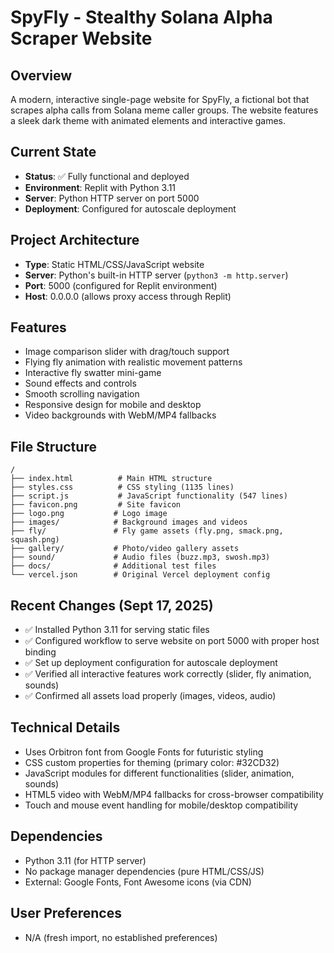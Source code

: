 # SpyFly - Stealthy Solana Alpha Scraper Website

## Overview
A modern, interactive single-page website for SpyFly, a fictional bot that scrapes alpha calls from Solana meme caller groups. The website features a sleek dark theme with animated elements and interactive games.

## Current State
- **Status**: ✅ Fully functional and deployed
- **Environment**: Replit with Python 3.11
- **Server**: Python HTTP server on port 5000
- **Deployment**: Configured for autoscale deployment

## Project Architecture
- **Type**: Static HTML/CSS/JavaScript website
- **Server**: Python's built-in HTTP server (`python3 -m http.server`)
- **Port**: 5000 (configured for Replit environment)
- **Host**: 0.0.0.0 (allows proxy access through Replit)

## Features
- Image comparison slider with drag/touch support
- Flying fly animation with realistic movement patterns
- Interactive fly swatter mini-game
- Sound effects and controls
- Smooth scrolling navigation
- Responsive design for mobile and desktop
- Video backgrounds with WebM/MP4 fallbacks

## File Structure
```
/
├── index.html          # Main HTML structure
├── styles.css          # CSS styling (1135 lines)
├── script.js           # JavaScript functionality (547 lines)
├── favicon.png         # Site favicon
├── logo.png           # Logo image
├── images/            # Background images and videos
├── fly/               # Fly game assets (fly.png, smack.png, squash.png)
├── gallery/           # Photo/video gallery assets
├── sound/             # Audio files (buzz.mp3, swosh.mp3)
├── docs/              # Additional test files
└── vercel.json        # Original Vercel deployment config
```

## Recent Changes (Sept 17, 2025)
- ✅ Installed Python 3.11 for serving static files
- ✅ Configured workflow to serve website on port 5000 with proper host binding
- ✅ Set up deployment configuration for autoscale deployment
- ✅ Verified all interactive features work correctly (slider, fly animation, sounds)
- ✅ Confirmed all assets load properly (images, videos, audio)

## Technical Details
- Uses Orbitron font from Google Fonts for futuristic styling
- CSS custom properties for theming (primary color: #32CD32)
- JavaScript modules for different functionalities (slider, animation, sounds)
- HTML5 video with WebM/MP4 fallbacks for cross-browser compatibility
- Touch and mouse event handling for mobile/desktop compatibility

## Dependencies
- Python 3.11 (for HTTP server)
- No package manager dependencies (pure HTML/CSS/JS)
- External: Google Fonts, Font Awesome icons (via CDN)

## User Preferences
- N/A (fresh import, no established preferences)